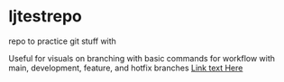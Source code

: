 # ljtestrepo
repo to practice git stuff with

Useful for visuals on branching with basic commands for workflow with main, development, feature, and hotfix branches
[Link text Here](https://www.atlassian.com/git/tutorials/comparing-workflows/gitflow-workflow)
